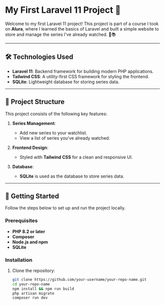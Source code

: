 # My First Laravel 11 Project 🚀

Welcome to my first Laravel 11 project! This project is part of a course I took on **Alura**, where I learned the basics of Laravel and built a simple website to store and manage the series I've already watched. 🎥📚

---

## 🛠️ Technologies Used
- **Laravel 11**: Backend framework for building modern PHP applications.
- **Tailwind CSS**: A utility-first CSS framework for styling the frontend.
- **SQLite**: Lightweight database for storing series data.

---

## 📂 Project Structure
This project consists of the following key features:

1. **Series Management**:
    - Add new series to your watchlist.
    - View a list of series you've already watched.

2. **Frontend Design**:
    - Styled with **Tailwind CSS** for a clean and responsive UI.

3. **Database**:
    - **SQLite** is used as the database to store series data.

---

## 🚀 Getting Started

Follow the steps below to set up and run the project locally.

### Prerequisites
- **PHP 8.2 or later**
- **Composer**
- **Node.js and npm**
- **SQLite**

### Installation
1. Clone the repository:
   ```bash
   git clone https://github.com/your-username/your-repo-name.git
   cd your-repo-name
   npm install && npm run build
   php artisan migrate
   composer run dev
